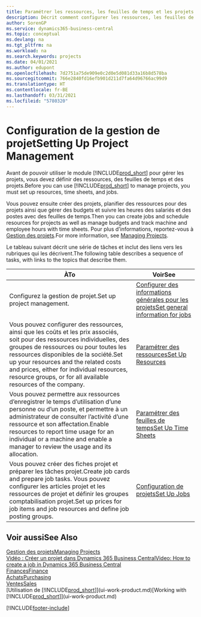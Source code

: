 ```yaml
---
title: Paramétrer les ressources, les feuilles de temps et les projets| Microsoft Docs
description: Décrit comment configurer les ressources, les feuilles de temps et les projets pour la gestion des projets.
author: SorenGP
ms.service: dynamics365-business-central
ms.topic: conceptual
ms.devlang: na
ms.tgt_pltfrm: na
ms.workload: na
ms.search.keywords: projects
ms.date: 04/01/2021
ms.author: edupont
ms.openlocfilehash: 7d2751a75de909e0c2d0e5d081d33a16b8d578ba
ms.sourcegitcommit: 766e2840fd16efb901d211d7fa64d96766ac99d9
ms.translationtype: HT
ms.contentlocale: fr-BE
ms.lasthandoff: 03/31/2021
ms.locfileid: "5780320"
---
```

# <a name="setting-up-project-management"></a><span data-ttu-id="54f7d-103">Configuration de la gestion de projet</span><span class="sxs-lookup"><span data-stu-id="54f7d-103">Setting Up Project Management</span></span>
<span data-ttu-id="54f7d-104">Avant de pouvoir utiliser le module [!INCLUDE[prod_short](includes/prod_short.md)] pour gérer les projets, vous devez définir des ressources, des feuilles de temps et des projets.</span><span class="sxs-lookup"><span data-stu-id="54f7d-104">Before you can use [!INCLUDE[prod_short](includes/prod_short.md)] to manage projects, you must set up resources, time sheets, and jobs.</span></span>

<span data-ttu-id="54f7d-105">Vous pouvez ensuite créer des projets, planifier des ressources pour des projets ainsi que gérer des budgets et suivre les heures des salariés et des postes avec des feuilles de temps.</span><span class="sxs-lookup"><span data-stu-id="54f7d-105">Then you can create jobs and schedule resources for projects as well as manage budgets and track machine and employee hours with time sheets.</span></span> <span data-ttu-id="54f7d-106">Pour plus d’informations, reportez-vous à [Gestion des projets](projects-manage-projects.md).</span><span class="sxs-lookup"><span data-stu-id="54f7d-106">For more information, see [Managing Projects](projects-manage-projects.md).</span></span>  

<span data-ttu-id="54f7d-107">Le tableau suivant décrit une série de tâches et inclut des liens vers les rubriques qui les décrivent.</span><span class="sxs-lookup"><span data-stu-id="54f7d-107">The following table describes a sequence of tasks, with links to the topics that describe them.</span></span>

| <span data-ttu-id="54f7d-108">À</span><span class="sxs-lookup"><span data-stu-id="54f7d-108">To</span></span> | <span data-ttu-id="54f7d-109">Voir</span><span class="sxs-lookup"><span data-stu-id="54f7d-109">See</span></span> |
| --- | --- |
| <span data-ttu-id="54f7d-110">Configurez la gestion de projet.</span><span class="sxs-lookup"><span data-stu-id="54f7d-110">Set up project management.</span></span>|[<span data-ttu-id="54f7d-111">Configurer des informations générales pour les projets</span><span class="sxs-lookup"><span data-stu-id="54f7d-111">Set general information for jobs</span></span>](projects-how-setup-jobs.md#to-set-general-information-for-jobs)|
| <span data-ttu-id="54f7d-112">Vous pouvez configurer des ressources, ainsi que les coûts et les prix associés, soit pour des ressources individuelles, des groupes de ressources ou pour toutes les ressources disponibles de la société.</span><span class="sxs-lookup"><span data-stu-id="54f7d-112">Set up your resources and the related costs and prices, either for individual resources, resource groups, or for all available resources of the company.</span></span> |[<span data-ttu-id="54f7d-113">Paramétrer des ressources</span><span class="sxs-lookup"><span data-stu-id="54f7d-113">Set Up Resources</span></span>](projects-how-setup-resources.md) |
| <span data-ttu-id="54f7d-114">Vous pouvez permettre aux ressources d’enregistrer le temps d’utilisation d’une personne ou d’un poste, et permettre à un administrateur de consulter l’activité d’une ressource et son affectation.</span><span class="sxs-lookup"><span data-stu-id="54f7d-114">Enable resources to report time usage for an individual or a machine and enable a manager to review the usage and its allocation.</span></span> |[<span data-ttu-id="54f7d-115">Paramétrer des feuilles de temps</span><span class="sxs-lookup"><span data-stu-id="54f7d-115">Set Up Time Sheets</span></span>](projects-how-setup-time-sheets.md) |
| <span data-ttu-id="54f7d-116">Vous pouvez créer des fiches projet et préparer les tâches projet.</span><span class="sxs-lookup"><span data-stu-id="54f7d-116">Create job cards and prepare job tasks.</span></span> <span data-ttu-id="54f7d-117">Vous pouvez configurer les articles projet et les ressources de projet et définir les groupes comptabilisation projet.</span><span class="sxs-lookup"><span data-stu-id="54f7d-117">Set up prices for job items and job resources and define job posting groups.</span></span> |[<span data-ttu-id="54f7d-118">Configuration de projets</span><span class="sxs-lookup"><span data-stu-id="54f7d-118">Set Up Jobs</span></span>](projects-how-setup-jobs.md) |

## <a name="see-also"></a><span data-ttu-id="54f7d-119">Voir aussi</span><span class="sxs-lookup"><span data-stu-id="54f7d-119">See Also</span></span>

[<span data-ttu-id="54f7d-120">Gestion des projets</span><span class="sxs-lookup"><span data-stu-id="54f7d-120">Managing Projects</span></span>](projects-manage-projects.md)  
[<span data-ttu-id="54f7d-121">Vidéo : Créer un projet dans Dynamics 365 Business Central</span><span class="sxs-lookup"><span data-stu-id="54f7d-121">Video: How to create a job in Dynamics 365 Business Central</span></span>](https://www.youtube.com/watch?v=VqaPWr7BWmw)  
[<span data-ttu-id="54f7d-122">Finances</span><span class="sxs-lookup"><span data-stu-id="54f7d-122">Finance</span></span>](finance.md)  
[<span data-ttu-id="54f7d-123">Achats</span><span class="sxs-lookup"><span data-stu-id="54f7d-123">Purchasing</span></span>](purchasing-manage-purchasing.md)  
[<span data-ttu-id="54f7d-124">Ventes</span><span class="sxs-lookup"><span data-stu-id="54f7d-124">Sales</span></span>](sales-manage-sales.md)  
<span data-ttu-id="54f7d-125">[Utilisation de [!INCLUDE[prod_short](includes/prod_short.md)]](ui-work-product.md)</span><span class="sxs-lookup"><span data-stu-id="54f7d-125">[Working with [!INCLUDE[prod_short](includes/prod_short.md)]](ui-work-product.md)</span></span>  


[!INCLUDE[footer-include](includes/footer-banner.md)]